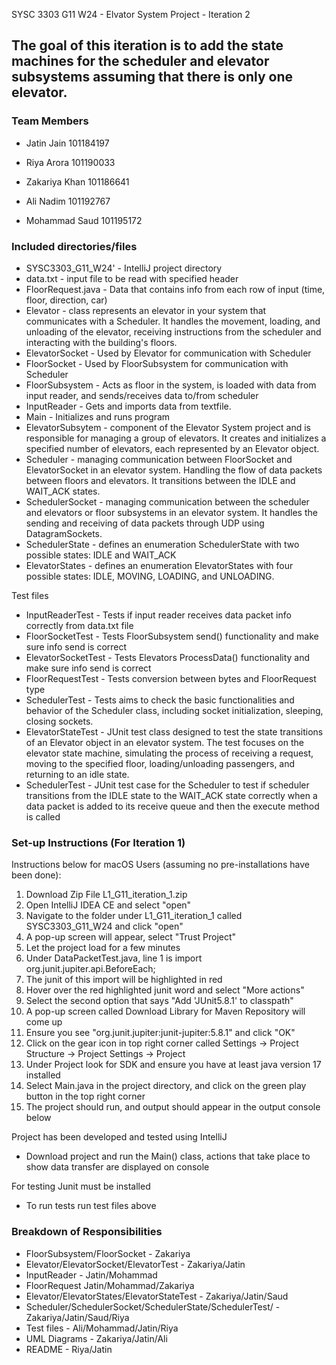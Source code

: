 SYSC 3303 G11 W24 - Elvator System Project - Iteration 2

The goal of this iteration is to add the state machines for the scheduler and elevator subsystems assuming that there is only one elevator.
--

### Team Members

* Jatin Jain 101184197 

* Riya Arora 101190033 

* Zakariya Khan 101186641 

* Ali Nadim 101192767 

* Mohammad Saud 101195172 

### Included directories/files
* SYSC3303_G11_W24' - IntelliJ project directory
* data.txt - input file to be read with specified header
* FloorRequest.java - Data that contains info from each row of input (time, floor, direction, car)
* Elevator - class represents an elevator in your system that communicates with a Scheduler. It handles the movement, loading, and unloading of the elevator, receiving instructions from the scheduler and interacting with the building's floors.
* ElevatorSocket - Used by Elevator for communication with Scheduler
* FloorSocket - Used by FloorSubsystem for communication with Scheduler
* FloorSubsystem - Acts as floor in the system, is loaded with data from input reader, and sends/receives data to/from scheduler
* InputReader - Gets and imports data from textfile.
* Main - Initializes and runs program
* ElevatorSubsytem - component of the Elevator System project and is responsible for managing a group of elevators. It creates and initializes a specified number of elevators, each represented by an Elevator object.
* Scheduler - managing communication between FloorSocket and ElevatorSocket in an elevator system. Handling the flow of data packets between floors and elevators. It transitions between the IDLE and WAIT_ACK states.
* SchedulerSocket - managing communication between the scheduler and elevators or floor subsystems in an elevator system. It handles the sending and receiving of data packets through UDP using DatagramSockets.
* SchedulerState - defines an enumeration SchedulerState with two possible states: IDLE and WAIT_ACK
* ElevatorStates - defines an enumeration ElevatorStates with four possible states: IDLE, MOVING, LOADING, and UNLOADING.
  
Test files
* InputReaderTest - Tests if input reader receives data packet info correctly from data.txt file
* FloorSocketTest - Tests FloorSubsystem send() functionality and make sure info send is correct
* ElevatorSocketTest - Tests Elevators ProcessData() functionality and make sure info send is correct
* FloorRequestTest - Tests conversion between bytes and FloorRequest type
* SchedulerTest - Tests aims to check the basic functionalities and behavior of the Scheduler class, including socket initialization, sleeping, closing sockets.
* ElevatorStateTest - JUnit test class designed to test the state transitions of an Elevator object in an elevator system. The test focuses on the elevator state machine, simulating the process of receiving a request, moving to the specified floor, loading/unloading passengers, and returning to an idle state.
* SchedulerTest - JUnit test case for the Scheduler to test if scheduler transitions from the IDLE state to the WAIT_ACK state correctly when a data packet is added to its receive queue and then the execute method is called

### Set-up Instructions (For Iteration 1)

Instructions below for macOS Users (assuming no pre-installations have been done):

1. Download Zip File L1_G11_iteration_1.zip
2. Open IntelliJ IDEA CE and select "open"
3. Navigate to the folder under L1_G11_iteration_1 called SYSC3303_G11_W24 and click "open"
4. A pop-up screen will appear, select "Trust Project"
5. Let the project load for a few minutes
6. Under DataPacketTest.java, line 1 is import org.junit.jupiter.api.BeforeEach;
7. The junit of this import will be highlighted in red
8. Hover over the red highlighted junit word and select "More actions"
9. Select the second option that says "Add 'JUnit5.8.1' to classpath"
10. A pop-up screen called Download Library for Maven Repository will come up
11. Ensure you see "org.junit.jupiter:junit-jupiter:5.8.1" and click "OK"
12. Click on the gear icon in top right corner called Settings -> Project Structure -> Project Settings -> Project
13. Under Project look for SDK and ensure you have at least java version 17 installed 
14. Select Main.java in the project directory, and click on the green play button in the top right corner 
15. The project should run, and output should appear in the output console below

Project has been developed and tested using IntelliJ
- Download project and run the Main() class, actions that take place to show data transfer are displayed on console

For testing Junit must be installed
- To run tests run test files above

### Breakdown of Responsibilities
* FloorSubsystem/FloorSocket - Zakariya
* Elevator/ElevatorSocket/ElevatorTest - Zakariya/Jatin
* InputReader - Jatin/Mohammad
* FloorRequest Jatin/Mohammad/Zakariya
* Elevator/ElevatorStates/ElevatorStateTest - Zakariya/Jatin/Saud
* Scheduler/SchedulerSocket/SchedulerState/SchedulerTest/ - Zakariya/Jatin/Saud/Riya
* Test files - Ali/Mohammad/Jatin/Riya
* UML Diagrams - Zakariya/Jatin/Ali
* README - Riya/Jatin

